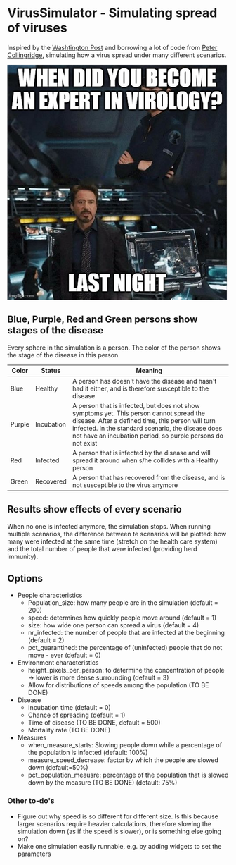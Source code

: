 # VirusSimulator - Simulating spread of viruses

Inspired by the [Washtington Post][1] and borrowing a lot of code from [Peter Collingridge][2], simulating how a virus spread under many different scenarios.


<img src="virology_expert.jpg">

## Blue, Purple, Red and Green persons show stages of the disease
Every sphere in the simulation is a person. The color of the person shows the stage of the disease in this person.


| Color  	| Status     	| Meaning                                                                                                                                                                                                                                                                  	|
|--------	|------------	|--------------------------------------------------------------------------------------------------------------------------------------------------------------------------------------------------------------------------------------------------------------------------	|
| Blue   	| Healthy    	| A person has doesn't have the disease and hasn't had it either, and is therefore susceptible to the disease                                                                                                                                                              	|
| Purple 	| Incubation 	| A person that is infected, but does not show symptoms yet. This person cannot spread the disease. After a defined time, this person will turn infected. In the standard scenario, the disease does not have an incubation period, so purple persons do not exist 	|
| Red    	| Infected   	| A person that is infected by the disease and will spread it around when s/he collides with a Healthy person                                                                                                                                                              	|
| Green  	| Recovered  	| A person that has recovered from the disease, and is not susceptible to the virus anymore                                                                                                                                                                                	|


## Results show effects of every scenario
When no one is infected anymore, the simulation stops. When running multiple scenarios, the difference between te scenarios will be plotted: how many were infected at the same time (stretch on the health care system) and the total number of people that were infected (providing herd immunity).

## Options
* People characteristics
  * Population_size: how many people are in the simulation (default = 200)
  * speed: determines how quickly people move around (default = 1)
  * size: how wide one person can spread a virus (default = 4)
  * nr_infected: the number of people that are infected at the beginning (default = 2)
  * pct_quarantined: the percentage of (uninfected) people that do not move - ever (default = 0)
* Environment characteristics
  * height_pixels_per_person: to determine the concentration of people -> lower is more dense surrounding (default = 3)
  * Allow for distributions of speeds among the population (TO BE DONE)
* Disease
  * Incubation time (default = 0)
  * Chance of spreading (default = 1)
  * Time of disease (TO BE DONE, default = 500)
  * Mortality rate (TO BE DONE)
* Measures
  * when_measure_starts: Slowing people down while a percentage of the population is infected (default: 100%)
  * measure_speed_decrease: factor by which the people are slowed down (default=50%)
  * pct_population_meausre: percentage of the population that is slowed down by the measure (TO BE DONE) (default: 75%)

### Other to-do's
* Figure out why speed is so different for different size. Is this because larger scenarios require heavier calculations, therefore slowing the simulation down (as if the speed is slower), or is something else going on?
* Make one simulation easily runnable, e.g. by adding widgets to set the parameters

[1]:https://www.washingtonpost.com/graphics/2020/world/corona-simulator/
[2]:http://www.petercollingridge.co.uk/tutorials/pygame-physics-simulation/
 
